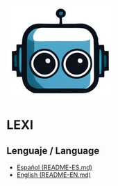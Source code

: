 ![Lexi](./Lexi.png)
# LEXI

## Lenguaje / Language

- [Español (README-ES.md)](./README-ES.md)
- [English (README-EN.md)](./README-EN.md)